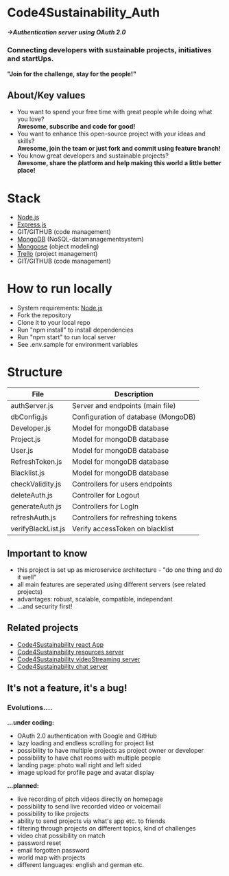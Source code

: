 # Code4Sustainability_Auth

##### ->Authentication server using OAuth 2.0

### Connecting developers with sustainable projects, initiatives and startUps.
**"Join for the challenge, stay for the people!"**

## About/Key values

* You want to spend your free time with great people while doing what you love?<br/>
**Awesome, subscribe and code for good!**
* You want to enhance this open-source project with your ideas and skills?<br/>
**Awesome, join the team or just fork and commit using feature branch!**
* You know great developers and sustainable projects?<br/>
**Awesome, share the platform and help making this world a little better place!**


# Stack

* [Node.js](https://nodejs.org/)
* [Express.js](https://expressjs.com/de/)
* GIT/GITHUB (code management)
* [MongoDB](https://www.mongodb.com/de) (NoSQL-datamanagementsystem)
* [Mongoose](https://mongoosejs.com/) (object modeling)
* [Trello](https://trello.com/) (project management)
* GIT/GITHUB (code management)

# How to run locally

- System requirements: [Node.js](https://nodejs.org/)
- Fork the repository
- Clone it to your local repo
- Run "npm install" to install dependencies
- Run "npm start" to run local server
- See .env.sample for environment variables

# Structure

| File                   | Description                                 |
| ---------------------- | ------------------------------------------- |
| authServer.js          | Server and endpoints (main file)            |
| dbConfig.js            | Configuration of database (MongoDB)         |
| Developer.js           | Model for mongoDB database                  |
| Project.js             | Model for mongoDB database                  |
| User.js                | Model for mongoDB database                  |
| RefreshToken.js        | Model for mongoDB database                  |
| Blacklist.js           | Model for mongoDB database                  |
| checkValidity.js       | Controllers for users endpoints             |
| deleteAuth.js          | Controller for Logout                       |
| generateAuth.js        | Controllers for LogIn                       |
| refreshAuth.js         | Controllers for refreshing tokens           |
| verifyBlackList.js     | Verify accessToken on blacklist             |

## Important to know
* this project is set up as microservice architecture - "do one thing and do it well"
* all main features are seperated using different servers (see related projects)
* advantages: robust, scalable, compatible, independant
* ...and security first!

## Related projects

* [Code4Sustainability react App](https://github.com/Natascha2020/Code4Sustainability_APP.git)
* [Code4Sustainability resources server](https://github.com/Natascha2020/Code4Sustainability_API.git)
* [Code4Sustainability videoStreaming server](https://github.com/Natascha2020/Code4Sustainability_VideoStreaming.git)
* [Code4Sustainability chat server](https://github.com/Natascha2020/Code4Sustainability_Chat.git)

## It's not a feature, it's a bug!

### Evolutions....

**...under coding:**
* OAuth 2.0 authentication with Google and GitHub
* lazy loading and endless scrolling for project list
* possibility to have multiple projects as project owner or developer
* possibility to have chat rooms with multiple people
* landing page: photo wall right and left sided
* image upload for profile page and avatar display

**...planned:**
* live recording of pitch videos directly on homepage
* possibility to send live recorded video or voicemail
* possibility to like projects
* ability to send projects via what's app etc. to friends
* filtering through projects on different topics, kind of challenges
* video chat possibility on match
* password reset
* email forgotten password
* world map with projects
* different languages: english and german etc.
